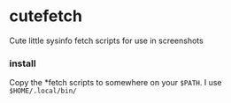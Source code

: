 # cutefetch
Cute little sysinfo fetch scripts for use in screenshots

### install
Copy the \*fetch scripts to somewhere on your `$PATH`.
I use `$HOME/.local/bin/`
